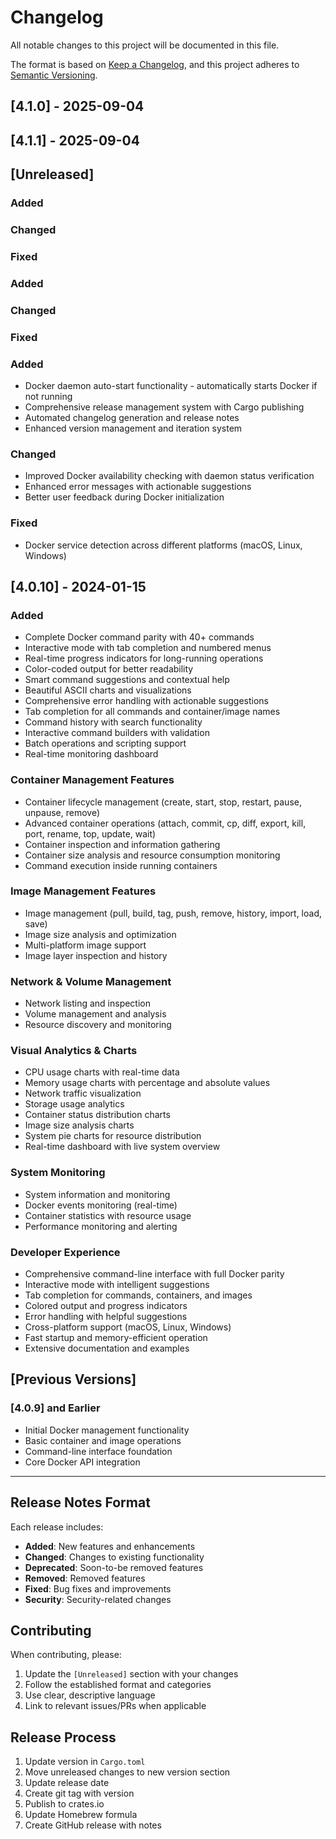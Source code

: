# Changelog

All notable changes to this project will be documented in this file.

The format is based on [Keep a Changelog](https://keepachangelog.com/en/1.0.0/),
and this project adheres to [Semantic Versioning](https://semver.org/spec/v2.0.0.html).

## [4.1.0] - 2025-09-04

## [4.1.1] - 2025-09-04

## [Unreleased]

### Added

### Changed

### Fixed


### Added

### Changed

### Fixed


### Added
- Docker daemon auto-start functionality - automatically starts Docker if not running
- Comprehensive release management system with Cargo publishing
- Automated changelog generation and release notes
- Enhanced version management and iteration system

### Changed
- Improved Docker availability checking with daemon status verification
- Enhanced error messages with actionable suggestions
- Better user feedback during Docker initialization

### Fixed
- Docker service detection across different platforms (macOS, Linux, Windows)

## [4.0.10] - 2024-01-15

### Added
- Complete Docker command parity with 40+ commands
- Interactive mode with tab completion and numbered menus
- Real-time progress indicators for long-running operations
- Color-coded output for better readability
- Smart command suggestions and contextual help
- Beautiful ASCII charts and visualizations
- Comprehensive error handling with actionable suggestions
- Tab completion for all commands and container/image names
- Command history with search functionality
- Interactive command builders with validation
- Batch operations and scripting support
- Real-time monitoring dashboard

### Container Management Features
- Container lifecycle management (create, start, stop, restart, pause, unpause, remove)
- Advanced container operations (attach, commit, cp, diff, export, kill, port, rename, top, update, wait)
- Container inspection and information gathering
- Container size analysis and resource consumption monitoring
- Command execution inside running containers

### Image Management Features
- Image management (pull, build, tag, push, remove, history, import, load, save)
- Image size analysis and optimization
- Multi-platform image support
- Image layer inspection and history

### Network & Volume Management
- Network listing and inspection
- Volume management and analysis
- Resource discovery and monitoring

### Visual Analytics & Charts
- CPU usage charts with real-time data
- Memory usage charts with percentage and absolute values
- Network traffic visualization
- Storage usage analytics
- Container status distribution charts
- Image size analysis charts
- System pie charts for resource distribution
- Real-time dashboard with live system overview

### System Monitoring
- System information and monitoring
- Docker events monitoring (real-time)
- Container statistics with resource usage
- Performance monitoring and alerting

### Developer Experience
- Comprehensive command-line interface with full Docker parity
- Interactive mode with intelligent suggestions
- Tab completion for commands, containers, and images
- Colored output and progress indicators
- Error handling with helpful suggestions
- Cross-platform support (macOS, Linux, Windows)
- Fast startup and memory-efficient operation
- Extensive documentation and examples

## [Previous Versions]

### [4.0.9] and Earlier
- Initial Docker management functionality
- Basic container and image operations
- Command-line interface foundation
- Core Docker API integration

---

## Release Notes Format

Each release includes:
- **Added**: New features and enhancements
- **Changed**: Changes to existing functionality
- **Deprecated**: Soon-to-be removed features
- **Removed**: Removed features
- **Fixed**: Bug fixes and improvements
- **Security**: Security-related changes

## Contributing

When contributing, please:
1. Update the `[Unreleased]` section with your changes
2. Follow the established format and categories
3. Use clear, descriptive language
4. Link to relevant issues/PRs when applicable

## Release Process

1. Update version in `Cargo.toml`
2. Move unreleased changes to new version section
3. Update release date
4. Create git tag with version
5. Publish to crates.io
6. Update Homebrew formula
7. Create GitHub release with notes
